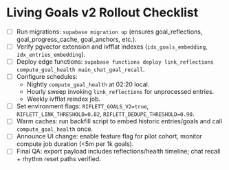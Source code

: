 # Living Goals v2 Rollout Checklist

- [ ] Run migrations: `supabase migration up` (ensures goal_reflections, goal_progress_cache, goal_anchors, etc.).
- [ ] Verify pgvector extension and ivfflat indexes (`idx_goals_embedding`, `idx_entries_embedding`).
- [ ] Deploy edge functions: `supabase functions deploy link_reflections compute_goal_health main_chat_goal_recall`.
- [ ] Configure schedules:
  - Nightly `compute_goal_health` at 02:20 local.
  - Hourly sweep invoking `link_reflections` for unprocessed entries.
  - Weekly ivfflat reindex job.
- [ ] Set environment flags: `RIFLETT_GOALS_V2=true`, `RIFLETT_LINK_THRESHOLD=0.82`, `RIFLETT_DEDUPE_THRESHOLD=0.90`.
- [ ] Warm caches: run backfill script to embed historic entries/goals and call `compute_goal_health` once.
- [ ] Announce UI change: enable feature flag for pilot cohort, monitor compute job duration (<5m per 1k goals).
- [ ] Final QA: export payload includes reflections/health timeline; chat recall + rhythm reset paths verified.
